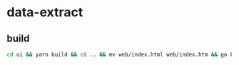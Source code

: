 # data-extract

## build

```sh
cd ui && yarn build && cd .. && mv web/index.html web/index.htm && go build
```
